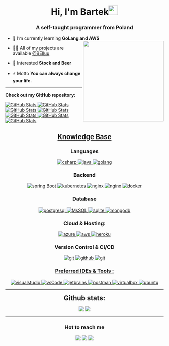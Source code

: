 
<h1 align="center">Hi, I'm Bartek<img width="30px" src="https://raw.githubusercontent.com/iampavangandhi/iampavangandhi/master/gifs/Hi.gif"></h1>
<h3 font-size="20" align="center">A self-taught programmer from Poland</h3>


- 🌱 I’m currently learning **GoLang and AWS** <img align="right" style="width:16rem; height:auto" src="https://camo.githubusercontent.com/25f4341435db58189f8ec1d5933b531497ccbcbf4ba1ced12f677b308c7eea66/68747470733a2f2f632e74656e6f722e636f6d2f474e37334d4b4261775a5941414141692f627573792d637574652e676966"/>

- 👨‍💻 All of my projects are available [@BElluu](https://github.com/BElluu?tab=repositories)
- 🔭 Interested **Stock and Beer**
- ⚡ Motto **You can always change your life.**


---

__Check out my GitHub repository:__

<div>
  <p>
    <a href="https://github.com/BElluu/ERPXT.PL.git">
      <img src="https://github-readme-stats.vercel.app/api/pin/?username=belluu&repo=ERPXT.pl" alt="GitHub Stats" />
    </a>
        <a href="https://github.com/BElluu/OptimaSync.git">
      <img src="https://github-readme-stats.vercel.app/api/pin/?username=belluu&repo=OptimaSync" alt="GitHub Stats" />
    </a>
            <a href="https://github.com/BElluu/MailNews.Cloud.git">
      <img src="https://github-readme-stats.vercel.app/api/pin/?username=belluu&repo=MailNews.Cloud" alt="GitHub Stats" />
    </a>
            <a href="https://github.com/BElluu/OptimaTrackerWebService.git">
      <img src="https://github-readme-stats.vercel.app/api/pin/?username=belluu&repo=OptimaTrackerWebService" alt="GitHub Stats" />
    </a>
            <a href="https://github.com/BElluu/OptimaTracker.git">
      <img src="https://github-readme-stats.vercel.app/api/pin/?username=belluu&repo=OptimaTracker" alt="GitHub Stats" />
    </a>
            <a href="https://github.com/BElluu/Koko-WP.git">
      <img src="https://github-readme-stats.vercel.app/api/pin/?username=belluu&repo=Koko-WP" alt="GitHub Stats" />
    </a>
    <a href="https://github.com/BElluu/PrestaShop-Ansible.git">
      <img src="https://github-readme-stats.vercel.app/api/pin/?username=belluu&repo=PrestaShop-Ansible" alt="GitHub Stats" />
    </a>
  </p>
</div>

<h2 align="center"><u><b>Knowledge Base</b></u></h2>

<h3 align="center">Languages</h3>
<p align="center">
  <a href="https://docs.microsoft.com/pl-pl/dotnet/" target="_blank"> 
    <img src="https://img.shields.io/badge/CSharp-3178C6.svg?style=for-the-badge&logo=c&logoColor=white"
      alt="csharp"/>
  </a>
  <a href="https://www.java.com" target="_blank"> 
    <img src="https://img.shields.io/badge/Java-red.svg?style=for-the-badge&logo=java&logoColor=white" 
      alt="java"/> 
  </a>
  <a href="https://go.dev/" target="_blank"> 
    <img src="https://img.shields.io/badge/GoLang-1572B6.svg?style=for-the-badge&logo=go&logoColor=white"
      alt="golang"/> 
  </a>
</p>

<h3 align="center">Backend</h3>
<p align="center">
  <a href="https://spring.io/" target="_blank"> 
    <img src="https://img.shields.io/badge/spring%20boot-6DB33F.svg?style=for-the-badge&logo=springboot&logoColor=white" alt="spring Boot" /> 
  </a>
  <a href="https://kubernetes.io" target="_blank"> 
    <img src="https://img.shields.io/badge/kubernetes-326CE5.svg?style=for-the-badge&logo=kubernetes&logoColor=white" alt="kubernetes"/>
  </a>
  <a href="https://www.nginx.com" target="_blank"> 
    <img src="https://img.shields.io/badge/nginx-009639.svg?style=for-the-badge&logo=nginx&logoColor=white" 
      alt="nginx"/> 
  </a> 
    <a href="https://www.ansible.com/" target="_blank"> 
    <img src="https://img.shields.io/badge/ansible-black.svg?style=for-the-badge&logo=ansible&logoColor=white" 
      alt="nginx"/> 
  </a>
    </a>
    <a href="https://www.docker.com/" target="_blank">
    <img src="https://img.shields.io/badge/docker-2496ED.svg?style=for-the-badge&logo=docker&logoColor=white"
      alt="docker"/>
  </a>
</p>

<h3 align="center">Database</h3>
<p align="center">
  <a href="https://www.postgresql.org" target="_blank"> 
    <img src="https://img.shields.io/badge/postgreSQL-4169E1.svg?style=for-the-badge&logo=postgresql&logoColor=white"
      alt="postgresql"/> 
  </a>
  <a href="https://www.microsoft.com/pl-pl/sql-server/sql-server-2019?rtc=1" target="_blank"> 
    <img src="https://img.shields.io/badge/MSSQL-CC2927?style=for-the-badge&logo=microsoft%20sql%20server&logoColor=white"
      alt="MsSQL"/>
  </a>
  <a href="https://www.sqlite.org/" target="_blank"> 
    <img src="https://img.shields.io/badge/sqlite-003B57.svg?style=for-the-badge&logo=sqlite&logoColor=white"
      alt="sqlite"/> 
  </a>
  <a href="https://www.mongodb.com/" target="_blank"> 
    <img src="https://img.shields.io/badge/mongodb-47A248.svg?style=for-the-badge&logo=mongodb&logoColor=white"
      alt="mongodb"/> 
  </a> 
</p>

<h3 align="center">Cloud & Hosting:</h3>
<p align="center">
  <a href="https://azure.microsoft.com/en-in/" target="_blank">
    <img  src="https://img.shields.io/badge/Azure-0078D4?style=for-the-badge&logo=microsoftazure&logoColor=white" alt="azure"/> 
  </a>
  <a href="https://aws.amazon.com/" target="_blank">
    <img src="https://img.shields.io/badge/AWS-FFCA28.svg?style=for-the-badge&logo=amazon&logoColor=white" alt="aws"/>
  </a>
  <a href="https://heroku.com" target="_blank"> 
    <img src="https://img.shields.io/badge/heroku-430098.svg?style=for-the-badge&logo=heroku&logoColor=white"
      alt="heroku"/> 
  </a> 
</p>

<h3 align="center">Version Control & CI/CD</h3>
<p align="center">
  <a href="https://git-scm.com/" target="_blank">
    <img src="https://img.shields.io/badge/git-F05032.svg?style=for-the-badge&logo=git&logoColor=white"
      alt="git"/>
  </a>
  <a href="https://github.com/BElluu" target="_blank">
    <img src="https://img.shields.io/badge/github-181717.svg?style=for-the-badge&logo=github&logoColor=white" alt="github" />
  </a>
  <a href="https://gitlab.com/BElluu1" target="_blank">
    <img src="https://img.shields.io/badge/gitlab-181717.svg?style=for-the-badge&logo=gitlab&logoColor=white"
      alt="git"/>
</p>

<h3 align="center">Preferred IDEs  & Tools :</h3>
<p align="center"> 
  <a href="https://visualstudio.microsoft.com/pl/" target="_blank">
    <img src="https://img.shields.io/badge/Visual%20Studio-2C2255.svg?style=for-the-badge&logo=visualstudio&logoColor=white" alt="visualstudio"/> 
  </a>
  <a href="https://www.jetbrains.com/go/" target="_blank">
    <img src="https://img.shields.io/badge/GoLand-007ACC.svg?style=for-the-badge&logo=goland&logoColor=white" alt="vsCode"/> 
  </a>
  <a href="https://www.jetbrains.com/idea" target="_blank">
    <img src="https://img.shields.io/badge/Intellij%20IDEA-000000.svg?style=for-the-badge&logo=intellijidea&logoColor=white" alt="jetbrains" />
  </a>
  <a href="https://postman.com" target="_blank"> 
    <img src="https://img.shields.io/badge/postman-FF6C37.svg?style=for-the-badge&logo=postman&logoColor=white" alt="postman"/>
  </a>
  <a href="https://www.virtualbox.org/" target="_blank">
    <img src="https://img.shields.io/badge/virtualbox-183A61.svg?style=for-the-badge&logo=virtualbox&logoColor=white"
      alt="virtualbox"/>
  </a>
  <a href="https://ubuntu.com/" target="_blank"> 
    <img src="https://img.shields.io/badge/ubuntu-E95420.svg?style=for-the-badge&logo=ubuntu&logoColor=white" alt="ubuntu"/>
  </a>
</p>

----

<div align="center">
<h2 align="center" style="margin: 5px 10px;">Github stats:</h2> 

[![](https://github-readme-stats.vercel.app/api?username=belluu&show_icons=true&include_all_commits=true)](https://github.com/belluu)
[![](https://github-readme-streak-stats.herokuapp.com/?user=belluu)](https://github.com/belluu)
</div>

----

<h3 align="center">Hot to reach me</h3> 
<p align="center">
<a href="mailto: bkomendarczuk@gmail.com">
<img src="https://img.shields.io/badge/-bkomendarczuk%40gmail.com-BB001B?&style=for-the-badge&logo=Gmail&logoColor=white" ></a>  <a href="https://www.linkedin.com/in/bartlomiej-komendarczuk/"><img src="https://img.shields.io/badge/Bartek-0077B5?style=for-the-badge&logo=linkedin&logoColor=white" ></a>  <a  href="https://www.devopsowy.pl/"><img src="https://img.shields.io/badge/Devopsowy.pl-%2312100E.svg?&style=for-the-badge&logo=safari&logoColor=white"></a>
  </p>
